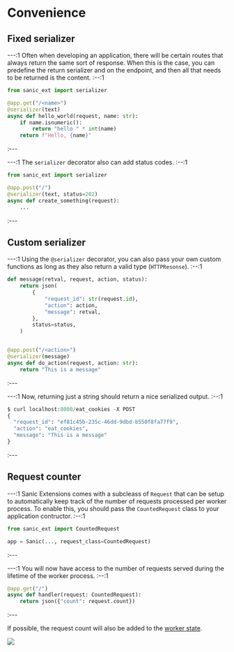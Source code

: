 # Convenience

## Fixed serializer

---:1
Often when developing an application, there will be certain routes that always return the same sort of response. When this is the case, you can predefine the return serializer and on the endpoint, and then all that needs to be returned is the content.
:--:1
```python
from sanic_ext import serializer

@app.get("/<name>")
@serializer(text)
async def hello_world(request, name: str):
    if name.isnumeric():
        return "hello " * int(name)
    return f"Hello, {name}"
```
:---


---:1
The `serializer` decorator also can add status codes.
:--:1
```python
from sanic_ext import serializer

@app.post("/")
@serializer(text, status=202)
async def create_something(request):
    ...
```
:---

## Custom serializer

---:1
Using the `@serializer` decorator, you can also pass your own custom functions as long as they also return a valid type (`HTTPResonse`).
:--:1
```python
def message(retval, request, action, status):
    return json(
        {
            "request_id": str(request.id),
            "action": action,
            "message": retval,
        },
        status=status,
    )


@app.post("/<action>")
@serializer(message)
async def do_action(request, action: str):
    return "This is a message"
```
:---

---:1
Now, returning just a string should return a nice serialized output.
:--:1

```python
$ curl localhost:8000/eat_cookies -X POST
{
  "request_id": "ef81c45b-235c-46dd-9dbd-b550f8fa77f9",
  "action": "eat_cookies",
  "message": "This is a message"
}

```
:---


## Request counter

---:1
Sanic Extensions comes with a subcleass of `Request` that can be setup to automatically keep track of the number of requests processed per worker process. To enable this, you should pass the `CountedRequest` class to your application contructor.
:--:1
```python
from sanic_ext import CountedRequest

app = Sanic(..., request_class=CountedRequest)
```
:---

---:1
You will now have access to the number of requests served during the lifetime of the worker process.
:--:1
```python
@app.get("/")
async def handler(request: CountedRequest):
    return json({"count": request.count})
```
:---

If possible, the request count will also be added to the [worker state](../../guide/deployment/manager.md#worker-state).

![](https://user-images.githubusercontent.com/166269/190922460-43bd2cfc-f81a-443b-b84f-07b6ce475cbf.png)
